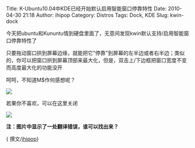 Title: K-Ubuntu10.04中KDE已经开始默认启用智能窗口停靠特性
Date: 2010-04-30 21:18
Author: ihipop
Category: Distros
Tags: Dock, KDE
Slug: kwin-dock

今天把ubuntu和Kununtu情到硬盘里面了，无意间发现kwin默认支持/启用智能窗口停靠特性了  

只要拖动窗口拱到屏幕边缘，就能把它"停靠"到屏幕的左半边或者右半边；类似的，你可以把窗口拱到屏幕顶部来最大化，但是，双击上/下边框把窗口宽度不变而高度最大化的功能没开

呵呵，不知道M$作何感想呢？

[![](http://i.linuxtoy.org/images/2010/04/snapshot11-300x168.png)](http://i.linuxtoy.org/images/2010/04/snapshot11.png)

若果你不喜欢，可以在这里关闭

[![](http://i.linuxtoy.org/images/2010/04/e688aae58f96e98089e58cba_002-300x213.png)](http://i.linuxtoy.org/images/2010/04/e688aae58f96e98089e58cba_002.png)

<span
style="red;">**<span>注：图片中显示了一处翻译错误，谁可以找出来？</span>**</span>

{ 撰文/[ihipop](http://ihipop.gicp.net/)}

